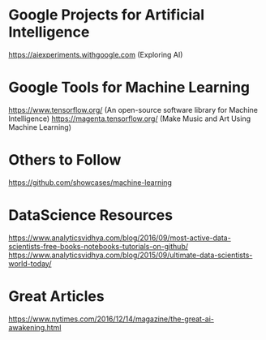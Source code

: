 
# Google Projects for Artificial Intelligence
https://aiexperiments.withgoogle.com (Exploring AI)

# Google Tools for Machine Learning
https://www.tensorflow.org/  (An open-source software library for Machine Intelligence)
https://magenta.tensorflow.org/ (Make Music and Art Using Machine Learning)

# Others to Follow
https://github.com/showcases/machine-learning

# DataScience Resources
https://www.analyticsvidhya.com/blog/2016/09/most-active-data-scientists-free-books-notebooks-tutorials-on-github/
https://www.analyticsvidhya.com/blog/2015/09/ultimate-data-scientists-world-today/

# Great Articles
https://www.nytimes.com/2016/12/14/magazine/the-great-ai-awakening.html

